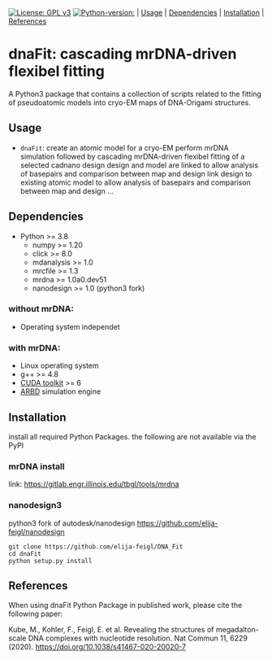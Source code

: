[![License: GPL v3](https://img.shields.io/badge/License-GPL%20v3-blue.svg)](https://www.gnu.org/licenses/gpl-3.0) [![Python-version:](https://img.shields.io/badge/python-v3.8-green)]() | [Usage](#usage) | [Dependencies](#dependencies) | [Installation](#installation) | [References](#references)

# dnaFit: cascading mrDNA-driven flexibel fitting

A Python3 package that contains a collection of scripts related to the fitting of pseudoatomic models into cryo-EM maps of DNA-Origami structures.


## Usage
 * `dnaFit`: create an atomic model for a cryo-EM perform mrDNA simulation followed by cascading mrDNA-driven flexibel fitting of a selected cadnano design
    design and model are linked to allow analysis of basepairs and comparison between map and design
 link design to existing atomic model to allow analysis of basepairs and comparison between map and design
...


## Dependencies

* Python >= 3.8
  * numpy >= 1.20
  * click >= 8.0
  * mdanalysis >= 1.0
  * mrcfile >= 1.3
  * mrdna >= 1.0a0.dev51
  * nanodesign >= 1.0 (python3 fork)

### without mrDNA:

* Operating system independet

### with mrDNA:

* Linux operating system
* g++ >= 4.8
* [CUDA toolkit](https://developer.nvidia.com/cuda-toolkit) >= 6
* [ARBD](http://bionano.physics.illinois.edu/arbd) simulation engine


## Installation

install all required Python Packages. the following are not available via the PyPI
### mrDNA install
link: https://gitlab.engr.illinois.edu/tbgl/tools/mrdna
### nanodesign3
python3 fork of autodesk/nanodesign
https://github.com/elija-feigl/nanodesign


    git clone https://github.com/elija-feigl/DNA_Fit
    cd dnaFit
    python setup.py install


## References

When using dnaFit Python Package in published work, please cite the following paper:

Kube, M., Kohler, F., Feigl, E. et al. Revealing the structures of megadalton-scale DNA complexes with nucleotide resolution. Nat Commun 11, 6229 (2020). https://doi.org/10.1038/s41467-020-20020-7

